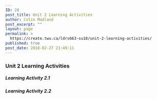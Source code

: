 ```yaml
---
ID: 28
post_title: Unit 2 Learning Activities
author: Colin Madland
post_excerpt: ""
layout: page
permalink: >
  https://create.twu.ca/ldrs663-su18/unit-2-learning-activities/
published: true
post_date: 2018-02-27 21:49:11
---
```

### Unit 2 Learning Activities

##### Learning Activity 2.1

##### Learning Activity 2.2